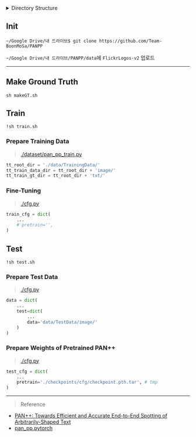 
<details>
<summary>Directory Structure</summary>
<div>

```
├── cfg.py
├── checkpoints
│   └── cfg
│       └── checkpoint.pth.tar
├── data
│   ├── TestData
│   │   ├── image
│   │   └── txt
│   └── TrainingData
│       ├── image
│       └── txt
├── dataset
│   ├── builder.py
│   ├── __init__.py
│   ├── pan_pp_test.py
│   └── pan_pp_train.py
├── models
│   ├── backbone
│   │   ├── builder.py
│   │   ├── __init__.py
│   │   └── resnet.py
│   ├── builder.py
│   ├── head
│   │   ├── builder.py
│   │   ├── __init__.py
│   │   └── pan_pp_det_head.py
│   ├── __init__.py
│   ├── loss
│   │   ├── acc.py
│   │   ├── builder.py
│   │   ├── dice_loss.py
│   │   ├── emb_loss_v1.py
│   │   ├── emb_loss_v2.py
│   │   ├── __init__.py
│   │   ├── iou.py
│   │   └── ohem.py
│   ├── neck
│   │   ├── builder.py
│   │   ├── fpem_v2.py
│   │   └── __init__.py
│   ├── pan_pp.py
│   └── utils
│       ├── conv_bn_relu.py
│       ├── coordconv.py
│       ├── fuse_conv_bn.py
│       └── __init__.py
├── README.md
├── requirement.txt
├── main.ipynb
├── test.py
├── test.sh
├── train.py
├── train.sh
└── utils
    ├── average_meter.py
    ├── corrector.py
    ├── __init__.py
    ├── logger.py
    ├── result_format.py
    └── visualizer.py
```
</div>
</details>

## Init

```shell
~/Google Drive/내 드라이브$ git clone https://github.com/Team-BoonMoSa/PANPP
```

`~/Google Drive/내 드라이브/PANPP/data`에 `FlickrLogos-v2` 업로드

---

## Make Ground Truth

```shell
sh makeGT.sh
```

## Train

```shell
!sh train.sh
```

### Prepare Training Data

> [./dataset/pan_pp_train.py](https://github.com/Team-BoonMoSa/PANPP/blob/main/dataset/pan_pp_train.py)

```python
tt_root_dir = './data/TrainingData/'
tt_train_data_dir = tt_root_dir + 'image/'
tt_train_gt_dir = tt_root_dir + 'txt/'
```

### Fine-Tuning

> [./cfg.py](https://github.com/Team-BoonMoSa/PANPP/blob/main/cfg.py)

```python
train_cfg = dict(
    ...
    # pretrain='',
)
```

## Test

```shell
!sh test.sh
```

### Prepare Test Data

> [./cfg.py](https://github.com/Team-BoonMoSa/PANPP/blob/main/cfg.py)

```python
data = dict(
    ...
    test=dict(
        ...
        data='data/TestData/image/'
    )
)
```

### Prepare Weights of Pretrained PAN++

> [./cfg.py](https://github.com/Team-BoonMoSa/PANPP/blob/main/cfg.py)

```python
test_cfg = dict(
    ...
    pretrain='./checkpoints/cfg/checkpoint.pth.tar', # tmp
)
```

---

> Reference
+ [PAN++: Towards Efficient and Accurate End-to-End Spotting of Arbitrarily-Shaped Text](https://arxiv.org/abs/2105.00405)
+ [pan_pp.pytorch](https://github.com/whai362/pan_pp.pytorch)
